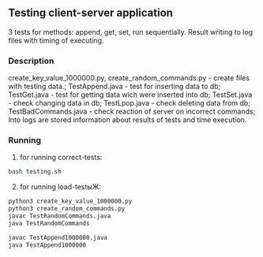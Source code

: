 ## Testing client-server application
3 tests for methods: append, get, set, run sequentially. Result writing to log files with timing of executing.
### Description
create_key_value_1000000.py, create_random_commands.py - create files with testing data.;
TestAppend.java - test for inserting data to db;
TestGet.java - test for getting data wich were inserted into db;
TestSet.java - check changing data in db;
TestLpop.java - check deleting data from db;
TestBadCommands.java - check reaction of server on incorrect commands;
Into logs are stored information about results of tests and time execution.
### Running
1) for running correct-tests: 
```bash
bash testing.sh
```
2) for running load-testыЖ:
```bash
python3 create_key_value_1000000.py
python3 create_random_commands.py
javac TestRandomCommands.java
java TestRandomCommands

javac TestAppend1000000.java
java TestAppend1000000
```